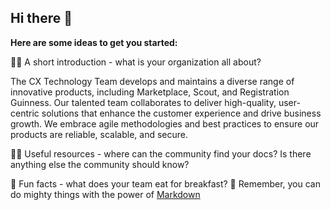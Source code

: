 ## Hi there 👋

**Here are some ideas to get you started:**

🙋‍♀️ A short introduction - what is your organization all about?

The CX Technology Team develops and maintains a diverse range of innovative products, including Marketplace, Scout, and Registration Guinness. Our talented team collaborates to deliver high-quality, user-centric solutions that enhance the customer experience and drive business growth. We embrace agile methodologies and best practices to ensure our products are reliable, scalable, and secure.

👩‍💻 Useful resources - where can the community find your docs? Is there anything else the community should know?


🍿 Fun facts - what does your team eat for breakfast?
🧙 Remember, you can do mighty things with the power of [Markdown](https://docs.github.com/github/writing-on-github/getting-started-with-writing-and-formatting-on-github/basic-writing-and-formatting-syntax)
